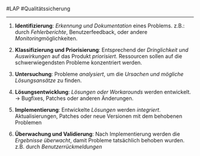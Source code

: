 #LAP #Qualitätssicherung
***
1. **Identifizierung**: *Erkennung und Dokumentation* eines Problems. z.B.: durch *Fehlerberichte*, Benutzerfeedback, oder andere *Monitoring*möglichkeiten.

2. **Klassifizierung und Priorisierung**: Entsprechend der *Dringlichkeit und Auswirkungen* auf das Produkt *priorisiert*.
   Ressourcen sollen auf die schwerwiegendsten Probleme konzentriert werden.
   
3. **Untersuchung**: Probleme *analysiert*, um die *Ursachen und mögliche Lösungsansätze* zu finden.
   
4. **Lösungsentwicklung**: *Lösungen oder Workarounds* werden entwickelt. -> Bugfixes, Patches oder anderen Änderungen.
   
5. **Implementierung**: Entwickelte *Lösungen* werden *integriert*.
   Aktualisierungen, Patches oder neue Versionen mit dem behobenen Problemen
   
6. **Überwachung und Validierung**: Nach Implementierung werden die *Ergebnisse überwacht*, damit Probleme tatsächlich behoben wurden.
   z.B. durch *Benutzerrückmeldungen*

